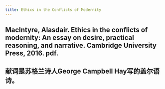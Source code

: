 ```yaml
---
title: Ethics in the Conflicts of Modernity
---
```


## MacIntyre, Alasdair. Ethics in the conflicts of modernity: An essay on desire, practical reasoning, and narrative. Cambridge University Press, 2016. pdf.
## 献词是苏格兰诗人George Campbell Hay写的盖尔语诗。
